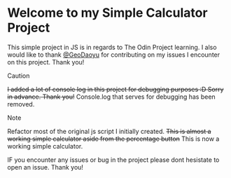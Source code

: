 # Welcome to my Simple Calculator Project

This simple project in JS is in regards to The Odin Project learning. 
I also would like to thank [@GeoDaoyu](https://github.com/GeoDaoyu) for contributing on my issues I encounter on this project. Thank you!

> [!CAUTION]
> ~~I added a lot of console log in this project for debugging purposes :D Sorry in advance. Thank you!~~
> Console.log that serves for debugging has been removed.

> [!NOTE]
> Refactor most of the original js script I initially created.
> ~~This is almost a working simple calculator aside from the percentage button~~
> This is now a working simple calculator.

IF you encounter any issues or bug in the project please dont hesistate to open an issue. Thank you!
